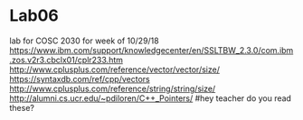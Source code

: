 # Lab06
lab for COSC 2030 for week of 10/29/18
<br>
https://www.ibm.com/support/knowledgecenter/en/SSLTBW_2.3.0/com.ibm.zos.v2r3.cbclx01/cplr233.htm
<br>
http://www.cplusplus.com/reference/vector/vector/size/
<br>
https://syntaxdb.com/ref/cpp/vectors
<br>
http://www.cplusplus.com/reference/string/string/size/
<br>
http://alumni.cs.ucr.edu/~pdiloren/C++_Pointers/
#hey teacher do you read these?
<br>
